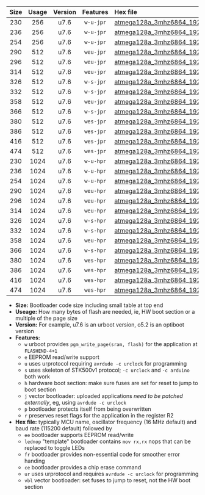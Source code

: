 |Size|Usage|Version|Features|Hex file|
|:-:|:-:|:-:|:-:|:--|
|230|256|u7.6|`w-u-jpr`|[atmega128a_3mhz6864_19200bps_ur_vbl.hex](https://raw.githubusercontent.com/stefanrueger/urboot/main//atmega128a_3mhz6864_19200bps_ur_vbl.hex)|
|236|256|u7.6|`w-u-jpr`|[atmega128a_3mhz6864_19200bps_lednop_ur_vbl.hex](https://raw.githubusercontent.com/stefanrueger/urboot/main//atmega128a_3mhz6864_19200bps_lednop_ur_vbl.hex)|
|254|256|u7.6|`w-u-jpr`|[atmega128a_3mhz6864_19200bps_lednop_fr_ur_vbl.hex](https://raw.githubusercontent.com/stefanrueger/urboot/main//atmega128a_3mhz6864_19200bps_lednop_fr_ur_vbl.hex)|
|290|512|u7.6|`weu-jpr`|[atmega128a_3mhz6864_19200bps_ee_ur_vbl.hex](https://raw.githubusercontent.com/stefanrueger/urboot/main//atmega128a_3mhz6864_19200bps_ee_ur_vbl.hex)|
|296|512|u7.6|`weu-jpr`|[atmega128a_3mhz6864_19200bps_ee_lednop_ur_vbl.hex](https://raw.githubusercontent.com/stefanrueger/urboot/main//atmega128a_3mhz6864_19200bps_ee_lednop_ur_vbl.hex)|
|314|512|u7.6|`weu-jpr`|[atmega128a_3mhz6864_19200bps_ee_lednop_fr_ur_vbl.hex](https://raw.githubusercontent.com/stefanrueger/urboot/main//atmega128a_3mhz6864_19200bps_ee_lednop_fr_ur_vbl.hex)|
|326|512|u7.6|`w-s-jpr`|[atmega128a_3mhz6864_19200bps_vbl.hex](https://raw.githubusercontent.com/stefanrueger/urboot/main//atmega128a_3mhz6864_19200bps_vbl.hex)|
|332|512|u7.6|`w-s-jpr`|[atmega128a_3mhz6864_19200bps_lednop_vbl.hex](https://raw.githubusercontent.com/stefanrueger/urboot/main//atmega128a_3mhz6864_19200bps_lednop_vbl.hex)|
|358|512|u7.6|`weu-jpr`|[atmega128a_3mhz6864_19200bps_ee_lednop_fr_ce_ur_vbl.hex](https://raw.githubusercontent.com/stefanrueger/urboot/main//atmega128a_3mhz6864_19200bps_ee_lednop_fr_ce_ur_vbl.hex)|
|366|512|u7.6|`w-s-jpr`|[atmega128a_3mhz6864_19200bps_lednop_fr_vbl.hex](https://raw.githubusercontent.com/stefanrueger/urboot/main//atmega128a_3mhz6864_19200bps_lednop_fr_vbl.hex)|
|380|512|u7.6|`wes-jpr`|[atmega128a_3mhz6864_19200bps_ee_vbl.hex](https://raw.githubusercontent.com/stefanrueger/urboot/main//atmega128a_3mhz6864_19200bps_ee_vbl.hex)|
|386|512|u7.6|`wes-jpr`|[atmega128a_3mhz6864_19200bps_ee_lednop_vbl.hex](https://raw.githubusercontent.com/stefanrueger/urboot/main//atmega128a_3mhz6864_19200bps_ee_lednop_vbl.hex)|
|416|512|u7.6|`wes-jpr`|[atmega128a_3mhz6864_19200bps_ee_lednop_fr_vbl.hex](https://raw.githubusercontent.com/stefanrueger/urboot/main//atmega128a_3mhz6864_19200bps_ee_lednop_fr_vbl.hex)|
|474|512|u7.6|`wes-jpr`|[atmega128a_3mhz6864_19200bps_ee_lednop_fr_ce_vbl.hex](https://raw.githubusercontent.com/stefanrueger/urboot/main//atmega128a_3mhz6864_19200bps_ee_lednop_fr_ce_vbl.hex)|
|230|1024|u7.6|`w-u-hpr`|[atmega128a_3mhz6864_19200bps_ur.hex](https://raw.githubusercontent.com/stefanrueger/urboot/main//atmega128a_3mhz6864_19200bps_ur.hex)|
|236|1024|u7.6|`w-u-hpr`|[atmega128a_3mhz6864_19200bps_lednop_ur.hex](https://raw.githubusercontent.com/stefanrueger/urboot/main//atmega128a_3mhz6864_19200bps_lednop_ur.hex)|
|254|1024|u7.6|`w-u-hpr`|[atmega128a_3mhz6864_19200bps_lednop_fr_ur.hex](https://raw.githubusercontent.com/stefanrueger/urboot/main//atmega128a_3mhz6864_19200bps_lednop_fr_ur.hex)|
|290|1024|u7.6|`weu-hpr`|[atmega128a_3mhz6864_19200bps_ee_ur.hex](https://raw.githubusercontent.com/stefanrueger/urboot/main//atmega128a_3mhz6864_19200bps_ee_ur.hex)|
|296|1024|u7.6|`weu-hpr`|[atmega128a_3mhz6864_19200bps_ee_lednop_ur.hex](https://raw.githubusercontent.com/stefanrueger/urboot/main//atmega128a_3mhz6864_19200bps_ee_lednop_ur.hex)|
|314|1024|u7.6|`weu-hpr`|[atmega128a_3mhz6864_19200bps_ee_lednop_fr_ur.hex](https://raw.githubusercontent.com/stefanrueger/urboot/main//atmega128a_3mhz6864_19200bps_ee_lednop_fr_ur.hex)|
|326|1024|u7.6|`w-s-hpr`|[atmega128a_3mhz6864_19200bps.hex](https://raw.githubusercontent.com/stefanrueger/urboot/main//atmega128a_3mhz6864_19200bps.hex)|
|332|1024|u7.6|`w-s-hpr`|[atmega128a_3mhz6864_19200bps_lednop.hex](https://raw.githubusercontent.com/stefanrueger/urboot/main//atmega128a_3mhz6864_19200bps_lednop.hex)|
|358|1024|u7.6|`weu-hpr`|[atmega128a_3mhz6864_19200bps_ee_lednop_fr_ce_ur.hex](https://raw.githubusercontent.com/stefanrueger/urboot/main//atmega128a_3mhz6864_19200bps_ee_lednop_fr_ce_ur.hex)|
|366|1024|u7.6|`w-s-hpr`|[atmega128a_3mhz6864_19200bps_lednop_fr.hex](https://raw.githubusercontent.com/stefanrueger/urboot/main//atmega128a_3mhz6864_19200bps_lednop_fr.hex)|
|380|1024|u7.6|`wes-hpr`|[atmega128a_3mhz6864_19200bps_ee.hex](https://raw.githubusercontent.com/stefanrueger/urboot/main//atmega128a_3mhz6864_19200bps_ee.hex)|
|386|1024|u7.6|`wes-hpr`|[atmega128a_3mhz6864_19200bps_ee_lednop.hex](https://raw.githubusercontent.com/stefanrueger/urboot/main//atmega128a_3mhz6864_19200bps_ee_lednop.hex)|
|416|1024|u7.6|`wes-hpr`|[atmega128a_3mhz6864_19200bps_ee_lednop_fr.hex](https://raw.githubusercontent.com/stefanrueger/urboot/main//atmega128a_3mhz6864_19200bps_ee_lednop_fr.hex)|
|474|1024|u7.6|`wes-hpr`|[atmega128a_3mhz6864_19200bps_ee_lednop_fr_ce.hex](https://raw.githubusercontent.com/stefanrueger/urboot/main//atmega128a_3mhz6864_19200bps_ee_lednop_fr_ce.hex)|

- **Size:** Bootloader code size including small table at top end
- **Useage:** How many bytes of flash are needed, ie, HW boot section or a multiple of the page size
- **Version:** For example, u7.6 is an urboot version, o5.2 is an optiboot version
- **Features:**
  + `w` urboot provides `pgm_write_page(sram, flash)` for the application at `FLASHEND-4+1`
  + `e` EEPROM read/write support
  + `u` uses urprotocol requiring `avrdude -c urclock` for programming
  + `s` uses skeleton of STK500v1 protocol; `-c urclock` and `-c arduino` both work
  + `h` hardware boot section: make sure fuses are set for reset to jump to boot section
  + `j` vector bootloader: uploaded applications *need to be patched externally*, eg, using `avrdude -c urclock`
  + `p` bootloader protects itself from being overwritten
  + `r` preserves reset flags for the application in the register R2
- **Hex file:** typically MCU name, oscillator frequency (16 MHz default) and baud rate (115200 default) followed by
  + `ee` bootloader supports EEPROM read/write
  + `lednop` "template" bootloader contains `mov rx,rx` nops that can be replaced to toggle LEDs
  + `fr` bootloader provides non-essential code for smoother error handing
  + `ce` bootloader provides a chip erase command
  + `ur` uses urprotocol and requires `avrdude -c urclock` for programming
  + `vbl` vector bootloader: set fuses to jump to reset, not the HW boot section

